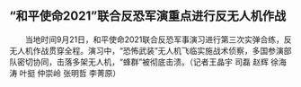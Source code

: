 ## “和平使命2021”联合反恐军演重点进行反无人机作战
　　当地时间9月21日，和平使命2021联合反恐军事演习进行第三次实弹合练，反无人机作战贯穿全程。演习中，“恐怖武装”无人机飞临实施战术侦察，多国参演部队密切协同，击落多架无人机，“蜂群”被彻底击溃。（记者王晶宇 司磊 赵辉 徐海涛 叶挺 仲崇岭 张明哲 李菁原） 

